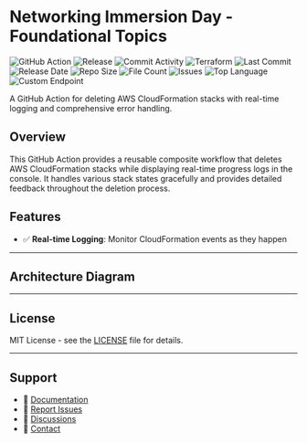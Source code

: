 # Networking Immersion Day - Foundational Topics

![GitHub Action](https://img.shields.io/badge/GitHub-Action-blue?logo=github)&nbsp;![Release](https://github.com/subhamay-bhattacharyya/0314-vpc-tf/actions/workflows/release.yaml/badge.svg)&nbsp;![Commit Activity](https://img.shields.io/github/commit-activity/t/subhamay-bhattacharyya/0314-vpc-tf)&nbsp;![Terraform](https://img.shields.io/badge/AWS-Terraform-orange?logo=amazonaws)&nbsp;![Last Commit](https://img.shields.io/github/last-commit/subhamay-bhattacharyya/0314-vpc-tf)&nbsp;![Release Date](https://img.shields.io/github/release-date/subhamay-bhattacharyya/0314-vpc-tf)&nbsp;![Repo Size](https://img.shields.io/github/repo-size/subhamay-bhattacharyya/0314-vpc-tf)&nbsp;![File Count](https://img.shields.io/github/directory-file-count/subhamay-bhattacharyya/0314-vpc-tf)&nbsp;![Issues](https://img.shields.io/github/issues/subhamay-bhattacharyya/0314-vpc-tf)&nbsp;![Top Language](https://img.shields.io/github/languages/top/subhamay-bhattacharyya/0314-vpc-tf)&nbsp;![Custom Endpoint](https://img.shields.io/endpoint?url=https://gist.githubusercontent.com/bsubhamay/43a33659458d2b78f8cc01eaa8fce0f5/raw/0314-vpc-tf.json?)


A GitHub Action for deleting AWS CloudFormation stacks with real-time logging and comprehensive error handling.

## Overview

This GitHub Action provides a reusable composite workflow that deletes AWS CloudFormation stacks while displaying real-time progress logs in the console. It handles various stack states gracefully and provides detailed feedback throughout the deletion process.

## Features

- ✅ **Real-time Logging**: Monitor CloudFormation events as they happen

---

## Architecture Diagram


---

## License

MIT License - see the [LICENSE](LICENSE) file for details.

---

## Support

- 📖 [Documentation](https://github.com/subhamay-bhattacharyya/0314-vpc-tf/wiki)
- 🐛 [Report Issues](https://github.com/subhamay-bhattacharyya/0314-vpc-tf/issues)
- 💬 [Discussions](https://github.com/subhamay-bhattacharyya/0314-vpc-tf/discussions)
- 📧 [Contact](mailto:support@subhamay.aws@gmail.com)